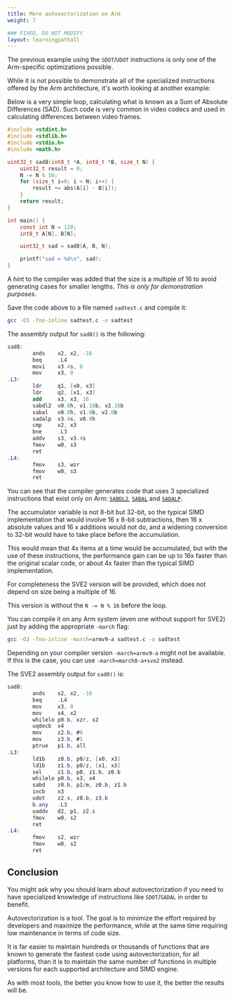 ```yaml
---
title: More autovectorization on Arm
weight: 7

### FIXED, DO NOT MODIFY
layout: learningpathall
---
```


The previous example using the `SDOT`/`UDOT` instructions is only one of the Arm-specific optimizations possible.

While it is not possible to demonstrate all of the specialized instructions offered by the Arm architecture, it's worth looking at another example:

Below is a very simple loop, calculating what is known as a Sum of Absolute Differences (SAD). Such code is very common in video codecs and used in calculating differences between video frames.

```C
#include <stdint.h>
#include <stdlib.h>
#include <stdio.h>
#include <math.h>

uint32_t sad8(int8_t *A, int8_t *B, size_t N) {
    uint32_t result = 0;
    N -= N % 16;
    for (size_t i=0; i < N; i++) {
        result += abs(A[i] - B[i]);
    }
    return result;
}

int main() {
    const int N = 128;
    int8_t A[N], B[N];

    uint32_t sad = sad8(A, B, N);

    printf("sad = %d\n", sad);
}
```

A hint to the compiler was added that the size is a multiple of 16 to avoid generating cases for smaller lengths. *This is only for demonstration purposes*.

Save the code above to a file named `sadtest.c` and compile it:

```bash
gcc -O3 -fno-inline sadtest.c -o sadtest
```

The assembly output for `sad8()` is the following:

```as
sad8:
        ands    x2, x2, -16
        beq     .L4
        movi    v3.4s, 0
        mov     x3, 0
.L3:
        ldr     q1, [x0, x3]
        ldr     q2, [x1, x3]
        add     x3, x3, 16
        sabdl2  v0.8h, v1.16b, v2.16b
        sabal   v0.8h, v1.8b, v2.8b
        sadalp  v3.4s, v0.8h
        cmp     x2, x3
        bne     .L3
        addv    s3, v3.4s
        fmov    w0, s3
        ret
.L4:
        fmov    s3, wzr
        fmov    w0, s3
        ret
```

 You can see that the compiler generates code that uses 3 specialized instructions that exist only on Arm: [`SABDL2`](https://developer.arm.com/documentation/ddi0596/2021-03/SIMD-FP-Instructions/SABDL--SABDL2--Signed-Absolute-Difference-Long-?lang=en), [`SABAL`](https://developer.arm.com/documentation/ddi0596/2021-03/SIMD-FP-Instructions/SABAL--SABAL2--Signed-Absolute-difference-and-Accumulate-Long-?lang=en) and [`SADALP`](https://developer.arm.com/documentation/ddi0596/2021-03/SIMD-FP-Instructions/SADALP--Signed-Add-and-Accumulate-Long-Pairwise-?lang=en).

The accumulator variable is not 8-bit but 32-bit, so the typical SIMD implementation that would involve 16 x 8-bit subtractions, then 16 x absolute values and 16 x additions would not do, and a widening conversion to 32-bit would have to take place before the accumulation.

This would mean that 4x items at a time would be accumulated, but with the use of these instructions, the performance gain can be up to 16x faster than the original scalar code, or about 4x faster than the typical SIMD implementation.

For completeness the SVE2 version will be provided, which does not depend on size being a multiple of 16.

This version is without the `N -= N % 16` before the loop.

You can compile it on any Arm system (even one without support for SVE2) just by adding the appropriate `-march` flag:

```bash
gcc -O3 -fno-inline -march=armv9-a sadtest.c -o sadtest
```

Depending on your compiler version `-march=armv9-a` might not be available. If this is the case, you can use `-march=march8-a+sve2` instead.

The SVE2 assembly output for `sad8()` is:

```as
sad8:
        ands    x2, x2, -16
        beq     .L4
        mov     x3, 0
        mov     x4, x2
        whilelo p0.b, xzr, x2
        uqdecb  x4
        mov     z2.b, #0
        mov     z3.b, #1
        ptrue   p1.b, all
.L3:
        ld1b    z0.b, p0/z, [x0, x3]
        ld1b    z1.b, p0/z, [x1, x3]
        sel     z1.b, p0, z1.b, z0.b
        whilelo p0.b, x3, x4
        sabd    z0.b, p1/m, z0.b, z1.b
        incb    x3
        udot    z2.s, z0.b, z3.b
        b.any   .L3
        uaddv   d2, p1, z2.s
        fmov    w0, s2
        ret
.L4:
        fmov    s2, wzr
        fmov    w0, s2
        ret
```

## Conclusion

You might ask why you should learn about autovectorization if you need to have specialized knowledge of instructions like `SDOT`/`SADAL` in order to benefit.

Autovectorization is a tool. The goal is to minimize the effort required by developers and maximize the performance, while at the same time requiring low maintenance in terms of code size. 

It is far easier to maintain hundreds or thousands of functions that are known to generate the fastest code using autovectorization, for all platforms, than it is to maintain the same number of functions in multiple versions for each supported architecture and SIMD engine. 

As with most tools, the better you know how to use it, the better the results will be.


